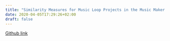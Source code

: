 ```yaml
---
title: "Similarity Measures for Music Loop Projects in the Music Maker JAM Application"
date: 2020-04-05T17:29:26+02:00
draft: false
---
```

[Github link]()

